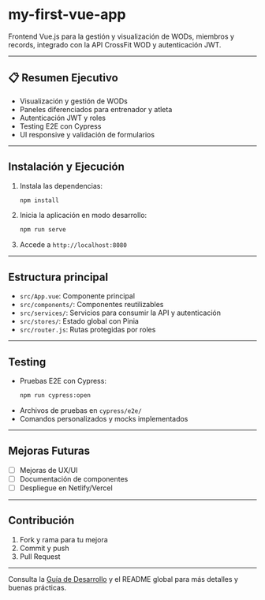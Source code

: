# my-first-vue-app

Frontend Vue.js para la gestión y visualización de WODs, miembros y records, integrado con la API CrossFit WOD y autenticación JWT.

---
## 📋 Resumen Ejecutivo

- Visualización y gestión de WODs
- Paneles diferenciados para entrenador y atleta
- Autenticación JWT y roles
- Testing E2E con Cypress
- UI responsive y validación de formularios

---
## Instalación y Ejecución

1. Instala las dependencias:
   ```sh
   npm install
   ```
2. Inicia la aplicación en modo desarrollo:
   ```sh
   npm run serve
   ```
3. Accede a `http://localhost:8080`

---
## Estructura principal

- `src/App.vue`: Componente principal
- `src/components/`: Componentes reutilizables
- `src/services/`: Servicios para consumir la API y autenticación
- `src/stores/`: Estado global con Pinia
- `src/router.js`: Rutas protegidas por roles

---
## Testing

- Pruebas E2E con Cypress:
  ```sh
  npm run cypress:open
  ```
- Archivos de pruebas en `cypress/e2e/`
- Comandos personalizados y mocks implementados

---
## Mejoras Futuras

- [ ] Mejoras de UX/UI
- [ ] Documentación de componentes
- [ ] Despliegue en Netlify/Vercel

---
## Contribución

1. Fork y rama para tu mejora
2. Commit y push
3. Pull Request

---
Consulta la [Guía de Desarrollo](../../Informe_Desarrollo.md) y el README global para más detalles y buenas prácticas.
